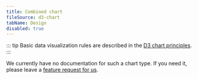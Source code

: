 ```yaml
---
title: Combined chart
fileSource: d3-chart
tabName: Design
disabled: true
---
```


::: tip
Basic data visualization rules are described in the [D3 chart principles](/data-display/d3-chart/d3-chart).
:::

We currently have no documentation for such a chart type. If you need it, please leave a [feature request for us](https://github.com/semrush/intergalactic/issues).
